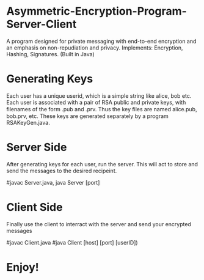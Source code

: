 # Asymmetric-Encryption-Program-Server-Client
A program designed for private messaging with end-to-end encryption and an emphasis on non-repudiation and privacy. Implements: Encryption, Hashing, Signatures. (Built in Java) 

# Generating Keys
Each user has a unique userid, which is a simple string like alice, bob etc. Each user is associated with a pair of RSA public and private keys, with ﬁlenames of the form <userid>.pub and <userid>.prv. Thus the key ﬁles are named alice.pub, bob.prv, etc. These keys are generated separately by a program RSAKeyGen.java.

# Server Side
After generating keys for each user, run the server. This will act to store and send the messages to the desired recipeint. 

#javac Server.java, java Server [port]

# Client Side
Finally use the client to interract with the server and send your encrypted messages

#javac Client.java
#java Client [host] [port] [userID])

# Enjoy!
